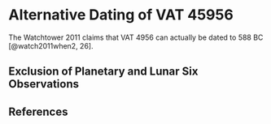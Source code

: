 # Alternative Dating of VAT 45956

The Watchtower 2011 claims that VAT 4956 can actually be dated to 588 BC [@watch2011when2, 26].

## Exclusion of Planetary and Lunar Six Observations

## References
